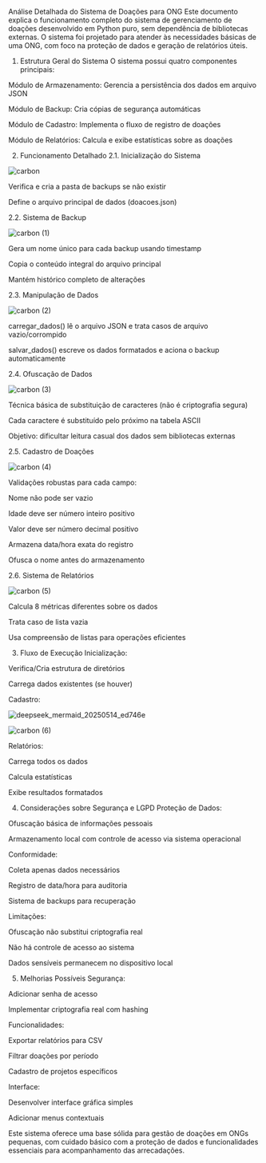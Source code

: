 Análise Detalhada do Sistema de Doações para ONG
Este documento explica o funcionamento completo do sistema de gerenciamento de doações desenvolvido em Python puro, sem dependência de bibliotecas externas. O sistema foi projetado para atender às necessidades básicas de uma ONG, com foco na proteção de dados e geração de relatórios úteis.

1. Estrutura Geral do Sistema
O sistema possui quatro componentes principais:

Módulo de Armazenamento: Gerencia a persistência dos dados em arquivo JSON

Módulo de Backup: Cria cópias de segurança automáticas

Módulo de Cadastro: Implementa o fluxo de registro de doações

Módulo de Relatórios: Calcula e exibe estatísticas sobre as doações

2. Funcionamento Detalhado
2.1. Inicialização do Sistema
   
![carbon](https://github.com/user-attachments/assets/d7feada2-7bc5-42ea-bef3-1658817c5dfe)

Verifica e cria a pasta de backups se não existir

Define o arquivo principal de dados (doacoes.json)

2.2. Sistema de Backup

![carbon (1)](https://github.com/user-attachments/assets/f509dd32-7112-40bd-9f1e-993ee391935f)

Gera um nome único para cada backup usando timestamp

Copia o conteúdo integral do arquivo principal

Mantém histórico completo de alterações

2.3. Manipulação de Dados

![carbon (2)](https://github.com/user-attachments/assets/8ab7568b-495e-42f7-bc9c-8b077dfa4980)

carregar_dados() lê o arquivo JSON e trata casos de arquivo vazio/corrompido

salvar_dados() escreve os dados formatados e aciona o backup automaticamente

2.4. Ofuscação de Dados

![carbon (3)](https://github.com/user-attachments/assets/09274091-703a-49a5-bdce-2123e30e9e58)

Técnica básica de substituição de caracteres (não é criptografia segura)

Cada caractere é substituído pelo próximo na tabela ASCII

Objetivo: dificultar leitura casual dos dados sem bibliotecas externas

2.5. Cadastro de Doações

![carbon (4)](https://github.com/user-attachments/assets/9798b958-6d21-4991-9583-d7edf9d2f5ec)

Validações robustas para cada campo:

Nome não pode ser vazio

Idade deve ser número inteiro positivo

Valor deve ser número decimal positivo

Armazena data/hora exata do registro

Ofusca o nome antes do armazenamento

2.6. Sistema de Relatórios

![carbon (5)](https://github.com/user-attachments/assets/e0e42d3b-23ed-4b07-bbd5-d6fd29a7c211)

Calcula 8 métricas diferentes sobre os dados

Trata caso de lista vazia

Usa compreensão de listas para operações eficientes

3. Fluxo de Execução
Inicialização:

Verifica/Cria estrutura de diretórios

Carrega dados existentes (se houver)

Cadastro:

![deepseek_mermaid_20250514_ed746e](https://github.com/user-attachments/assets/59cd6dd5-029d-4375-b746-691738001f80)

![carbon (6)](https://github.com/user-attachments/assets/c3df167d-9b8f-4bf0-8967-43c545b1b894)

Relatórios:

Carrega todos os dados

Calcula estatísticas

Exibe resultados formatados

4. Considerações sobre Segurança e LGPD
Proteção de Dados:

Ofuscação básica de informações pessoais

Armazenamento local com controle de acesso via sistema operacional

Conformidade:

Coleta apenas dados necessários

Registro de data/hora para auditoria

Sistema de backups para recuperação

Limitações:

Ofuscação não substitui criptografia real

Não há controle de acesso ao sistema

Dados sensíveis permanecem no dispositivo local

5. Melhorias Possíveis
Segurança:

Adicionar senha de acesso

Implementar criptografia real com hashing

Funcionalidades:

Exportar relatórios para CSV

Filtrar doações por período

Cadastro de projetos específicos

Interface:

Desenvolver interface gráfica simples

Adicionar menus contextuais

Este sistema oferece uma base sólida para gestão de doações em ONGs pequenas, com cuidado básico com a proteção de dados e funcionalidades essenciais para acompanhamento das arrecadações.





